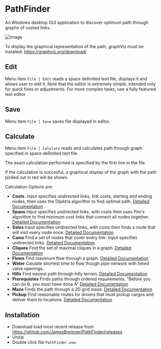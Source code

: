 # PathFinder

An Windows desktop GUI application to discover optimum path through graphs of costed links. 

![image](https://user-images.githubusercontent.com/2046227/122287129-9abb3400-cebe-11eb-9095-530755d9447d.png)

To display the graphical representation of the path, graphViz must be installed. https://graphviz.org/download/

## Edit

Menu item `File | Edit` reads a space delimited text file, displays it and allows user to edit it.  Note that the editor is extremely simple, intended only for quick fixes or adjustments.  For more comples tasks, use a fully featured text editor

## Save

Menu item `File | Save` saves file displayed in editor.

## Calculate

Menu item `File | Calulate` reads and calculates path through graph specified in space delimited text file.  

The exact calculation performed is specified by the first line in the file.  

If the calculation is succesful, a graphical display of the graph with the path picked out in red will be shown.

Calculation Options are:

 - __Costs.__ Input specifies undirected links, link costs, starting and ending nodes, then uses the Dijsktra algorithm to find optimal path. [Detailed Documentation](https://github.com/JamesBremner/PathFinder2/wiki/Costs)
 - __Spans__ Input specifies undirected links, with costs then uses Pim's algorithm to find minimum cost links that connect all nodes together. [Detailed Documentation](https://github.com/JamesBremner/PathFinder2/wiki/Spans)
 - __Sales__  Input specifies undirected links, with costs then finds a route that will visit every node once. [Detailed Documentation](https://github.com/JamesBremner/PathFinder2/wiki/Sales)
 - __Cams__ Find a set of nodes that cover every link.  Input specifies undirected links.  [Detailed Documentation](https://github.com/JamesBremner/PathFinder2/wiki/Cams)
 - __Cliques__ Find the set of maximal cliques in a graph. [Detailed Documentation](https://github.com/JamesBremner/PathFinder2/wiki/Cliques)
 - __Flows__ Find maximum flow through a graph.  [Detailed Documentation](https://github.com/JamesBremner/PathFinder2/wiki/Flows)
 - __Water__ Calulate shortest time to flow though pipe network with timed valve openings.
 - __Hills__ Find easiest path through hilly terrain. [Detailed Documentation](https://github.com/JamesBremner/PathFinder2/wiki/Hills)
 - __Prerequistes__ Finds paths through ordered requirements. "Before you can do B, you must have done A" [Detailed Documentation](https://github.com/JamesBremner/PathFinder2/wiki/Prerequisites)
 - __Maze__ Finds the path through a 2D grid maze. [Detailed Documentation](https://github.com/JamesBremner/PathFinder/wiki/Maze)
 - __Pickup__  Find reasonable routes for drivers that must pickup cargos and deliver them to locations. [Detailed Documentation](https://github.com/JamesBremner/PathFinder/wiki/Pickup)

## Installation

 - Download load most recent release from https://github.com/JamesBremner/PathFinder/releases
 - Unzip
 - Double click file `PathFinder.exe`.

